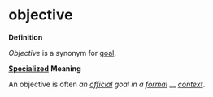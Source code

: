 # objective

**Definition**

_Objective_ is a synonym for [goal](https://github.com/gcassel/Modular-Organization-Terminology/blob/master/terms/goal.md).

[**Specialized**](https://github.com/gcassel/Modular-Organization-Terminology/blob/master/terms/specialize.md) **Meaning**

An objective is often _an_ [_official_](https://github.com/gcassel/Modular-Organization-Terminology/blob/master/terms/official.md) _goal in a_ [_formal_](https://github.com/gcassel/Modular-Organization-Terminology/blob/master/terms/form.md) __ [_context_](https://github.com/gcassel/Modular-Organization-Terminology/blob/master/terms/context.md).
